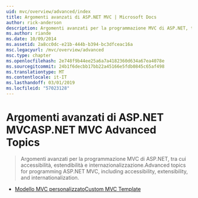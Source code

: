 ```yaml
---
uid: mvc/overview/advanced/index
title: Argomenti avanzati di ASP.NET MVC | Microsoft Docs
author: rick-anderson
description: Argomenti avanzati per la programmazione MVC di ASP.NET, tra cui accessibilità, estendibilità e internazionalizzazione.
ms.author: riande
ms.date: 10/09/2014
ms.assetid: 2a8cc0dc-e21b-444b-b394-bc3dfceac16a
msc.legacyurl: /mvc/overview/advanced
msc.type: chapter
ms.openlocfilehash: 2e748f9b44ee25a6a7a4182360d634a67ea4078e
ms.sourcegitcommit: 24b1f6decbb17bb22a45166e5fdb0845c65af498
ms.translationtype: MT
ms.contentlocale: it-IT
ms.lasthandoff: 03/01/2019
ms.locfileid: "57023128"
---
```

<a name="aspnet-mvc-advanced-topics"></a><span data-ttu-id="2bade-103">Argomenti avanzati di ASP.NET MVC</span><span class="sxs-lookup"><span data-stu-id="2bade-103">ASP.NET MVC Advanced Topics</span></span>
====================
> <span data-ttu-id="2bade-104">Argomenti avanzati per la programmazione MVC di ASP.NET, tra cui accessibilità, estendibilità e internazionalizzazione.</span><span class="sxs-lookup"><span data-stu-id="2bade-104">Advanced topics for programming ASP.NET MVC, including accessibility, extensibility, and internationalization.</span></span>


- [<span data-ttu-id="2bade-105">Modello MVC personalizzato</span><span class="sxs-lookup"><span data-stu-id="2bade-105">Custom MVC Template</span></span>](custom-mvc-templates.md)
